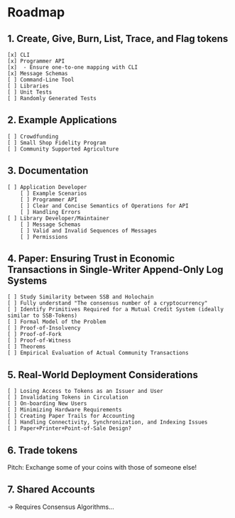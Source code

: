 # Roadmap

## 1. Create, Give, Burn, List, Trace, and Flag tokens

    [x] CLI
    [x] Programmer API
    [x]  - Ensure one-to-one mapping with CLI
    [x] Message Schemas
    [ ] Command-Line Tool
    [ ] Libraries
    [ ] Unit Tests
    [ ] Randomly Generated Tests

## 2. Example Applications

    [ ] Crowdfunding
    [ ] Small Shop Fidelity Program
    [ ] Community Supported Agriculture

## 3. Documentation

    [ ] Application Developer
        [ ] Example Scenarios
        [ ] Programmer API
        [ ] Clear and Concise Semantics of Operations for API
        [ ] Handling Errors
    [ ] Library Developer/Maintainer
        [ ] Message Schemas
        [ ] Valid and Invalid Sequences of Messages
        [ ] Permissions

## 4. Paper: Ensuring Trust in Economic Transactions in Single-Writer Append-Only Log Systems

    [ ] Study Similarity between SSB and Holochain
    [ ] Fully understand "The consensus number of a cryptocurrency"
    [ ] Identify Primitives Required for a Mutual Credit System (ideally similar to SSB-Tokens)
    [ ] Formal Model of the Problem
    [ ] Proof-of-Insolvency
    [ ] Proof-of-Fork
    [ ] Proof-of-Witness
    [ ] Theorems
    [ ] Empirical Evaluation of Actual Community Transactions

## 5. Real-World Deployment Considerations

    [ ] Losing Access to Tokens as an Issuer and User
    [ ] Invalidating Tokens in Circulation
    [ ] On-boarding New Users 
    [ ] Minimizing Hardware Requirements
    [ ] Creating Paper Trails for Accounting
    [ ] Handling Connectivity, Synchronization, and Indexing Issues 
    [ ] Paper+Printer+Point-of-Sale Design?

## 6. Trade tokens

Pitch: Exchange some of your coins with those of someone else!

## 7. Shared Accounts

-> Requires Consensus Algorithms...
